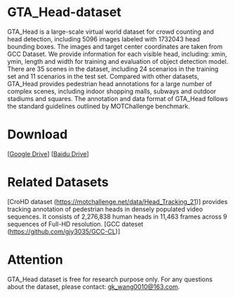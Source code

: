 # GTA_Head-dataset
GTA_Head is a large-scale virtual world dataset for crowd counting and head detection, including 5096 images labeled with 1732043 head bounding boxes. The images and target center coordinates are taken from GCC Dataset. We provide information for each visible head, including: xmin, ymin, length and width for training and evaluation of object detection model. There are 35 scenes in the dataset, including 24 scenarios in the training set and 11 scenarios in the test set. Compared with other datasets, GTA_Head provides pedestrian head annotations for a large number of complex scenes, including indoor shopping malls, subways and outdoor stadiums and squares. The annotation and data format of GTA_Head follows the standard guidelines outlined by MOTChallenge benchmark.
# Download
 [[Google Drive](https://drive.google.com/file/d/1GWg8y4FDFwNznIRi0AaoqYuT8RNN-kKn/view)]
 [[Baidu Drive](https://pan.baidu.com/s/1SEeaB5IvDt1L_xwaSX6rhQ?pwd=gta5)]
# Related Datasets
[CroHD dataset (https://motchallenge.net/data/Head_Tracking_21)] provides tracking annotation of pedestrian heads in densely populated video sequences. It consists of 2,276,838 human heads in 11,463 frames across 9 sequences of Full-HD resolution.
[GCC dateset (https://github.com/gjy3035/GCC-CL)]
# Attention
GTA_Head dataset is free for research purpose only. For any questions about the dataset, please contact: gk_wang0010@163.com.
